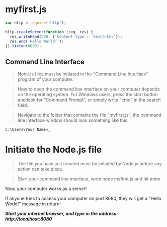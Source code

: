 # myfirst.js

```js
var http = require('http');

http.createServer(function (req, res) {
  res.writeHead(200, {'Content-Type': 'text/html'});
  res.end('Hello World!');
}).listen(8080);
```

## Command Line Interface

> Node.js files must be initiated in the "Command Line Interface" program of your computer.

> How to open the command line interface on your computer depends on the operating system. For Windows users, press the start button and look for "Command Prompt", or simply write "cmd" in the search field.

> Navigate to the folder that contains the file "myfirst.js", the command line interface window should look something like this:

```
C:\Users\Your Name>_
```

# Initiate the Node.js file

> The file you have just created must be initiated by Node.js before any action can take place.

> Start your command line interface, write node myfirst.js and hit enter

Now, your computer works as a server!

If anyone tries to access your computer on port 8080, they will get a "Hello World!" message in return!

***Start your internet browser, and type in the address: http://localhost:8080***

